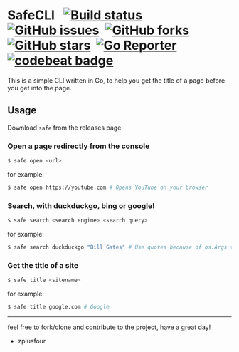 # SafeCLI &nbsp; [![Build status](https://ci.appveyor.com/api/projects/status/k4aio2mlgpgdsdv8/branch/master?svg=true)](https://ci.appveyor.com/project/zplusfour/safecli/branch/master)&nbsp; [![GitHub issues](https://img.shields.io/github/issues/zplusfour/safecli)](https://github.com/zplusfour/safecli/issues)&nbsp; [![GitHub forks](https://img.shields.io/github/forks/zplusfour/safecli)](https://github.com/zplusfour/safecli/network)&nbsp; [![GitHub stars](https://img.shields.io/github/stars/zplusfour/safecli)](https://github.com/zplusfour/safecli/stargazers)&nbsp; [![Go Reporter](https://goreportcard.com/badge/github.com/zplusfour/safecli)](https://goreportcard.com/report/github.com/zplusfour/safecli)&nbsp; [![codebeat badge](https://codebeat.co/badges/e3cf4a6c-db18-473f-8fdd-ce9e59aeb914)](https://codebeat.co/projects/github-com-zplusfour-safecli-master)

This is a simple CLI written in Go, to help you get the title of a page before you get into the page.

## Usage

Download `safe` from the releases page
### Open a page redirectly from the console
```sh
$ safe open <url>
```

for example:

```sh
$ safe open https://youtube.com # Opens YouTube on your browser
```

### Search, with duckduckgo, bing or google!

```sh
$ safe search <search engine> <search query>
```

for example:

```sh
$ safe search duckduckgo "Bill Gates" # Use quotes because of os.Args things, Opens DuckDuckGo search engine and searchs for 'Bill Gates', on your default browser
```

### Get the title of a site

```sh
$ safe title <sitename>
```

for example:

```sh
$ safe title google.com # Google
```

***

feel free to fork/clone and contribute to the project, have a great day!

- zplusfour